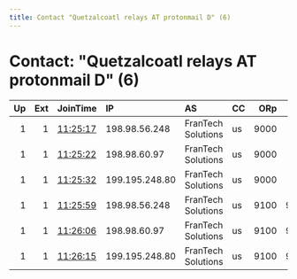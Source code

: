```yaml
---
title: Contact "Quetzalcoatl relays AT protonmail D" (6)
---
```


# Contact: "Quetzalcoatl relays AT protonmail D" (6)

|   Up |   Ext | JoinTime                                                                                            | IP             | AS                 | CC   |   ORp |   Dirp | OS    | Version   | Nickname     |   eFamMembers |
|-----:|------:|:----------------------------------------------------------------------------------------------------|:---------------|:-------------------|:-----|------:|-------:|:------|:----------|:-------------|--------------:|
|    1 |     1 | [11:25:17](https://metrics.torproject.org/rs.html#details/39CE03A66016B0D69BC6C2A1F362C628436FEF7B) | 198.98.56.248  | FranTech Solutions | us   |  9000 |     80 | Linux | 0.4.5.8   | Quetzalcoatl |            54 |
|    1 |     1 | [11:25:22](https://metrics.torproject.org/rs.html#details/8EAE810FA33F26341605D59F82D8AD58F7EA6CC5) | 198.98.60.97   | FranTech Solutions | us   |  9000 |     80 | Linux | 0.4.5.8   | Quetzalcoatl |            54 |
|    1 |     1 | [11:25:32](https://metrics.torproject.org/rs.html#details/6E23234E4A37971B3695A6CDB5A462564E629DF9) | 199.195.248.80 | FranTech Solutions | us   |  9000 |     80 | Linux | 0.4.5.8   | Quetzalcoatl |            54 |
|    1 |     1 | [11:25:59](https://metrics.torproject.org/rs.html#details/0705F969B825FAE29BCEB3F692B0A4224DED82E0) | 198.98.56.248  | FranTech Solutions | us   |  9100 |   9101 | Linux | 0.4.5.8   | Quetzalcoatl |            54 |
|    1 |     1 | [11:26:06](https://metrics.torproject.org/rs.html#details/F163D4AB6B9AD4DC384F08CB8CE71B98E8A1EEF3) | 198.98.60.97   | FranTech Solutions | us   |  9100 |   9101 | Linux | 0.4.5.8   | Quetzalcoatl |            54 |
|    1 |     1 | [11:26:15](https://metrics.torproject.org/rs.html#details/5D8CC7C5FCB34CC72281300F8550722F32E92D1D) | 199.195.248.80 | FranTech Solutions | us   |  9100 |   9101 | Linux | 0.4.5.8   | Quetzalcoatl |            54 |
